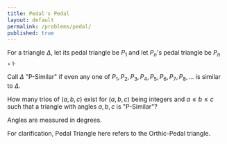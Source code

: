 ```yaml
---
title: Pedal's Pedal
layout: default
permalink: /problems/pedal/
published: true
---
```


For a triangle $\Delta$, let its pedal triangle be $P_1$ and let $P_n$'s pedal triangle be $P_{n+1}$.

Call $\Delta$ "P-Similar" if even any one of $P_1, P_2, P_3, P_4, P_5, P_6, P_7, P_8, \ldots$ is similar to $\Delta$.

How many trios of $(a, b, c)$ exist for $(a, b, c)$ being integers and $a \leq b \leq c$ such that a triangle with angles $a, b, c$ is "P-Similar"?

Angles are measured in degrees.

For clarification, Pedal Triangle here refers to the Orthic-Pedal triangle.
